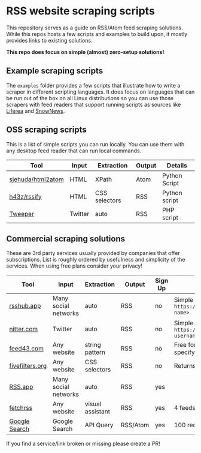 # RSS website scraping scripts

This repository serves as a guide on RSS/Atom feed scraping solutions. While this repos hosts a few scripts and examples to build upon, it mostly provides links to existing solutions. 

**This repo does focus on simple (almost) zero-setup solutions!**

## Example scraping scripts

The `examples` folder provides a few scripts that illustrate how to write a scraper in different scripting languages. It does focus on languages that can be run out of the box on all Linux distributions so you can use those scrapers with feed readers that support running scripts as sources like [Liferea](https://github.com/lwindolf/liferea) and [SnowNews](https://github.com/msharov/snownews).

## OSS scraping scripts

This is a list of simple scripts you can run locally. You can use them with any desktop feed reader that can run local commands.

| Tool              | Input | Extraction | Output  | Details                                            |
|-------------------|-------|------------|---------|----------------------------------------------------|
| [sjehuda/html2atom](https://github.com/sjehuda/html2atom) | HTML | XPath | Atom | Python Script |
| [h43z/rssify](https://github.com/h43z/rssify) | HTML | CSS selectors | RSS | Python script |
| [Tweeper](https://git.ao2.it/tweeper.git/blob/HEAD:/README) | Twitter | auto | RSS | PHP script |

## Commercial scraping solutions

These are 3rd party services usually provided by companies that offer subscriptions. List is roughly ordered by usefulness and simplicity of the services. When using free plans consider your privacy!

| Tool              | Input | Extraction | Output | Sign Up | Details                                            |
|-------------------|-------|------------|--------|---------|----------------------------------------------------|
| [rsshub.app](https://rsshub.app) | Many social networks | auto | RSS | no | Simple link syntax e.g. `https://rsshub.app/<service>/user/<user name>` |
| [nitter.com](https://nitter.com) | Twitter | auto | RSS | no | Simple link syntax `https://nitter.net/<twitter username>/rss` |
| [feed43.com](https://feed43.com) | Any website | string pattern | RSS | no | Free for non-commercial use. Allows to specify patterns to extract |
| [fivefilters.org](http://createfeed.fivefilters.org/index.php) | Any website | CSS selectors | RSS | no | Returns only 5 most recent items per feed |
| [RSS.app](https://rss.app) | Many social networks | auto | RSS | yes | | 
| [fetchrss](http://fetchrss.com/) | Any website | visual assistant | RSS | yes | 4 feeds are free |
| [Google Search](https://www.labnol.org/internet/rss-feeds-for-google-searches/19944/) | Google Search | API Query | RSS/Atom | yes | 100 requests per day, API key necessary |

If you find a service/link broken or missing please create a PR!
